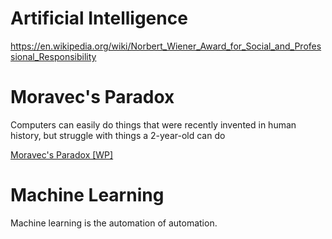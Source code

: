 # Artificial Intelligence

<https://en.wikipedia.org/wiki/Norbert_Wiener_Award_for_Social_and_Professional_Responsibility>


# Moravec's Paradox

Computers can easily do things that were recently invented in human history, but struggle with things a 2-year-old can do

[Moravec's Paradox [WP]​](https://en.wikipedia.org/wiki/Moravec%27s_paradox)


# Machine Learning

Machine learning is the automation of automation.